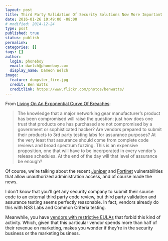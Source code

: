```yaml
---
layout: post
title: Third Party Validation Of Security Solutions Now More Important Than Ever
date: 2016-01-26 10:49:00 -08:00
# modified: 2014-12-24
type: post
published: true
status: publish
permalink: 
categories: []
tags: []
author:
  login: phoneboy
  email: dwelch@phoneboy.com
  display_name: Dameon Welch
image:
  feature: dumpster_fire.jpg
  credit: Ben Watts
  creditlink: https://www.flickr.com/photos/benwatts/
---
```

From [Living On An Exponential Curve Of Breaches](http://blog.sqrrl.com/living-on-an-exponential-curve-of-breaches): 

> The knowledge that a major networking gear manufacturer’s product has been compromised will raise the question: just how does one trust that products one has purchased are not compromised by a government or sophisticated hacker?  Are vendors prepared to submit their products to 3rd party testing labs for assurance purposes? At the very least that assurance should come from complete code reviews and broad spectrum fuzzing. This is an expensive proposition, one that will have to be incorporated in every vendor’s release schedules. At the end of the day will that level of assurance be enough?

Of course, we're talking about the recent [Juniper](https://kb.juniper.net/InfoCenter/index?page=content&id=JSA10713) and [Fortinet](http://www.fortiguard.com/advisory/multiple-products-ssh-undocumented-login-vulnerability) vulnerabilities that allow unauthorized administration access, and of course made the news. 

I don't know that you'll get any security company to submit their source code to an external third party code review, but third party validation and assurance testing seems perfectly reasonable. In fact, vendors already do this with NSS Labs and Common Criteria testing. 

Meanwhile, you have [vendors with restrictive EULAs](/2014/11/20/what-is-palo-alto-networks-afraid-of/) that forbid this kind of activity. Which, given that this particular vendor spends more than half of their revenue on marketing, makes you wonder if they're in the security business or the marketing business.  

